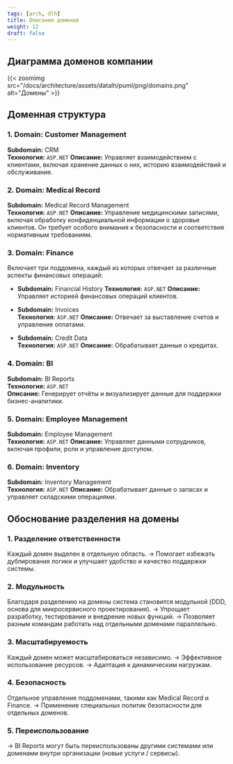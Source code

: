 ```yaml
---
tags: [arch, dlh]
title: Описание доменов
weight: 12
draft: false
---
```


## Диаграмма доменов компании

{{< zoomimg src="/docs/architecture/assets/datalh/puml/png/domains.png" alt="Домены" >}}

## Доменная структура

### 1. **Domain: Customer Management**
**Subdomain:** CRM  
**Технология:** `ASP.NET`
**Описание:** Управляет взаимодействием с клиентами, включая хранение данных о них, историю взаимодействий и обслуживание.

### 2. **Domain: Medical Record**
**Subdomain:** Medical Record Management  
**Технология:** `ASP.NET`
**Описание:** Управление медицинскими записями, включая обработку конфиденциальной информации о здоровье клиентов. Он требует особого внимания к безопасности и соответствия нормативным требованиям.

### 3. **Domain: Finance**
Включает три поддомена, каждый из которых отвечает за различные аспекты финансовых операций:
- **Subdomain:** Financial History
  **Технология:** `ASP.NET`
  **Описание:** Управляет историей финансовых операций клиентов.

- **Subdomain:** Invoices  
  **Технология:** `ASP.NET`
  **Описание:** Отвечает за выставление счетов и управление оплатами.

- **Subdomain:** Credit Data  
  **Технология:** `ASP.NET`
  **Описание:** Обрабатывает данные о кредитах.

### 4. **Domain: BI**
**Subdomain:** BI Reports  
**Технология:** `ASP.NET`  
**Описание:** Генерирует отчёты и визуализирует данные для поддержки бизнес-аналитики.

### 5. **Domain: Employee Management**
**Subdomain:** Employee Management  
**Технология:** `ASP.NET`
**Описание:** Управляет данными сотрудников, включая профили, роли и управление доступом.

### 6. **Domain: Inventory**
**Subdomain:** Inventory Management  
**Технология:** `ASP.NET`
**Описание:** Обрабатывает данные о запасах и управляет складскими операциями.

## Обоснование разделения на домены

### 1. **Разделение ответственности**
Каждый домен выделен в отдельную область.
-> Помогает избежать дублирования логики и улучшает удобство и качество поддержки системы.

### 2. **Модульность**
Благодаря разделению на домены система становится модульной (DDD, основа для микросервисного проектирования).
-> Упрощает разработку, тестирование и внедрение новых функций.
-> Позволяет разным командам работать над отдельными доменами параллельно.

### 3. **Масштабируемость**
Каждый домен может масштабироваться независимо.
-> Эффективное использование ресурсов.
-> Адаптация к динамическим нагрузкам.

### 4. **Безопасность**
Отдельное управление поддоменами, такими как Medical Record и Finance.
-> Применение специальных политик безопасности для отдельных доменов.

### 5. **Переиспользование**
-> BI Reports могут быть переиспользованы другими системами или доменами внутри организации (новые услуги / сервисы).

